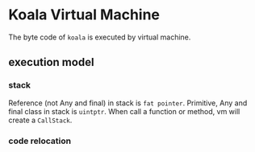 # Koala Virtual Machine

The byte code of `koala` is executed by virtual machine.

## execution model

### stack

Reference (not Any and final) in stack is `fat pointer`.
Primitive, Any and final class in stack is `uintptr`.
When call a function or method, vm will create a `CallStack`.

### code relocation
